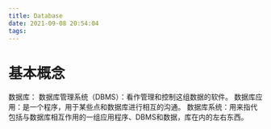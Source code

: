 ```yaml
---
title: Database
date: 2021-09-08 20:54:04
tags:
---
```

# 基本概念
数据库：
数据库管理系统（DBMS）：看作管理和控制这组数据的软件。
数据库应用：是一个程序，用于某些点和数据库进行相互的沟通。
数据库系统：用来指代包括与数据库相互作用的一组应用程序、DBMS和数据，库在内的左右东西。




